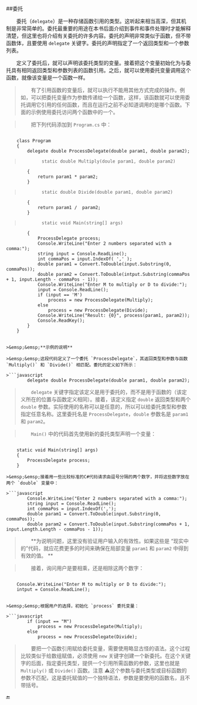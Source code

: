 ##委托

&emsp;&emsp;委托（`delegate`）是一种存储函数引用的类型。这听起来相当高深，但其机制是非常简单的。委托最重要的用途在本书后面介绍到事件和事件处理时才能解释清楚，但这里也将介绍有关委托的许多内容。委托的声明非常类似于函数，但不带函数体，且要使用 `delegate` 关键字。委托的声明指定了一个返回类型和一个参数列表。

&emsp;&emsp;定义了委托后，就可以声明该委托类型的变量。接着把这个变量初始化为与委托具有相同返回类型和参数列表的函数引用。之后，就可以使用委托变量调用这个函数，就像该变量是一个函数一样。

>&emsp;&emsp;有了引用函数的变量后，就可以执行不能用其他方式完成的操作。例如，可以把委托变量作为参数传递给一个函数，这样，该函数就可以使用委托调用它引用的任何函数，而且在运行之前不必知道调用的是哪个函数。下面的示例使用委托访问两个函数中的一个。

>&emsp;&emsp;把下列代码添加到 `Program.cs` 中：

>```javascript
        class Program
        {
            delegate double ProcessDelegate(double param1, double param2);

>             static double Multiply(doule param1, double param2)
            {
                return param1 * param2;
            }

>             static double Divide(double param1, double param2)
            {
                return param1 /  param2;
            }

>             static void Main(string[] args)
            {
                ProcessDelegate process;
                Console.WriteLine("Enter 2 numbers separated with a comma:");
                string input = Console.ReadLine();
                int commaPos = input.IndexOf( ',' );
                double param1 = Convert.ToDouble(input.Substring(0, commaPos));
                double param2 = Convert.ToDouble(intput.Substring(commaPos + 1, input.Length - commaPos - 1));
                Console.WriteLine("Enter M to multiply or D to divide:");
                input = Console.ReadLine();
                if (input == 'M')
                    process = new ProcessDelegate(Multiply);
                else
                    process = new ProcessDelegate(Divide);
                Console.WriteLine("Result: {0}", process(param1, param2));
                Console.ReadKey();
            }
        }
```

>&emsp;&emsp;**示例的说明**

>&emsp;&emsp;这段代码定义了一个委托 `ProcessDelegate`，其返回类型和参数与函数 `Multiply()` 和 `Divide()` 相匹配。委托的定义如下所示：

>```javascript
        delegate double ProcessDelegate(double param1, double param2);
```

>&emsp;&emsp;`delegate` 关键字指定该定义是用于委托的，而不是用于函数的（该定义所在的位置与函数定义相同）。接着，该定义指定 `double` 返回类型和两个 `double` 参数。实际使用的名称可以是任意的，所以可以给委托类型和参数指定任意名称。这里委托名是 `ProcessDelegate`，`double` 参数名是 `param1` 和 `param2`。

>&emsp;&emsp;`Main()` 中的代码首先使用新的委托类型声明一个变量：

>```javascript
        static void Main(string[] args)
        {
            ProcessDelegate process;
        }
```
>&emsp;&emsp;接着用一些比较标准的C#代码请求由逗号分隔的两个数字，并将这些数字放在两个 `double` 变量中：

>```javascript
        Console.WriteLine("Enter 2 numbers separated with a comma:");
        string input = Console.ReadLine();
        int commaPos = input.IndexOf(',');
        double param1 = Convert.ToDouble(input.Substring(0, commaPos));
        double param2 = Convert.ToDouble(input.Substring(commaPos + 1, input.Length.Length - commaPos - 1));
```
>&emsp;&emsp;**为说明问题，这里没有验证用户输入的有效性。如果这些是 “现实中的”代码，就应花费更多的时间来确保在局部变量 `param1` 和 `param2` 中得到有效的值。 **

>&emsp;&emsp;接着，询问用户是要相乘，还是相除这两个数字：

>```javascript
        Console.WriteLine("Enter M to multiply or D to divide:");
        intput = Console.ReadLine();
```

>&emsp;&emsp;根据用户的选择，初始化 `process` 委托变量：

>```javascript
        if (input == "M")
            process = new ProcessDelegate(Multiply);
        else
            process = new ProcessDelegate(Divide);
```

>&emsp;&emsp;要把一个函数引用赋给委托变量，需要使用略显古怪的语法。这个过程比较类似于给数组赋值，必须使用 `new` 关键字创建一个新委托。在这个关键字的后面，指定委托类型，提供一个引用所需函数的参数，这里也就是 `Multiply()` 或 `Divide()` 函数。注意 ⚠️这个参数与委托类型或目标函数的参数不匹配，这是委托赋值的一个独特语法，参数是要使用的函数名，且不带括号。

















🔚